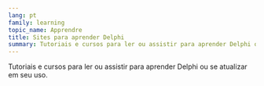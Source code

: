 ```yaml
---
lang: pt
family: learning
topic_name: Apprendre
title: Sites para aprender Delphi
summary: Tutoriais e cursos para ler ou assistir para aprender Delphi ou se atualizar em seu uso.
---
```

Tutoriais e cursos para ler ou assistir para aprender Delphi ou se atualizar em seu uso.